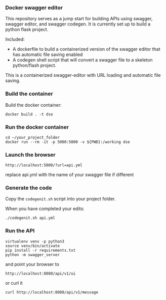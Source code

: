 ### Docker swagger editor

This repository serves as a jump start for building APIs using swagger, swagger editor, and swagger codegen.  It is currently set up to build a python flask project.

Included:

- A dockerfile to build a containerized version of the swagger editor that has automatic file saving enabled
- A codegen shell script that will convert a swagger file to a skeleton python/flash project.


This is a containerized swagger-editor with URL loading and automatic file saving.


### Build the container

Build the docker container:

```
docker build . -t dse
```

### Run the docker container

```
cd ~/your_project_folder
docker run --rm -it -p 5000:5000 -v ${PWD}:/working dse
```

### Launch the browser

```
http://localhost:5000/?url=api.yml
```
replace api.yml with the name of your swagger file if different

### Generate the code

Copy the `codegenit.sh` script into your project folder.

When you have completed your edits:

```
./codegenit.sh api.yml
```

### Run the API

```
virtualenv venv -p python3
source venv/bin/activate
pip install -r requirements.txt
python -m swagger_server
```
and point your browser to

```
http://localhost:8080/api/v1/ui
```

or curl it

```
curl http://localhost:8080/api/v1/message
```
